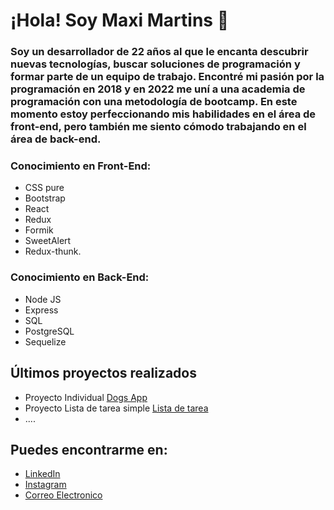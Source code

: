 # ¡Hola! Soy Maxi Martins 👋

### Soy un desarrollador de 22 años al que le encanta descubrir nuevas tecnologías, buscar soluciones de programación y formar parte de un equipo de trabajo. Encontré mi pasión por la programación en 2018 y en 2022 me uní a una academia de programación con una metodología de bootcamp. En este momento estoy perfeccionando mis habilidades en el área de front-end, pero también me siento cómodo trabajando en el área de back-end.

### Conocimiento en Front-End:
  * CSS pure
  * Bootstrap
  * React
  * Redux
  * Formik
  * SweetAlert
  * Redux-thunk.
### Conocimiento en Back-End:
  * Node JS
  * Express
  * SQL
  * PostgreSQL 
  * Sequelize

## Últimos proyectos realizados

- Proyecto Individual [Dogs App](https://dogs-app-murex.vercel.app/)
- Proyecto Lista de tarea simple [Lista de tarea](https://lista-de-tarea-mx.vercel.app/)
- ....

## Puedes encontrarme en:

- [LinkedIn](https://www.linkedin.com/in/maxiimartins/)
- [Instagram](https://www.instagram.com/maxii.martins/)
- [Correo Electronico](maximartins45@gmail.com)

